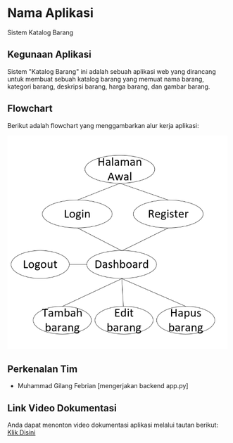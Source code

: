 # Nama Aplikasi
Sistem Katalog Barang 

## Kegunaan Aplikasi
Sistem "Katalog Barang" ini adalah sebuah aplikasi web yang dirancang untuk membuat sebuah katalog barang yang memuat nama barang, kategori barang, deskripsi barang, harga barang, dan gambar barang.

## Flowchart
Berikut adalah flowchart yang menggambarkan alur kerja aplikasi:

<img src="screenshoots/flowchart.png" alt="Flowchart Aplikasi" width="500">

## Perkenalan Tim
- Muhammad Gilang Febrian [mengerjakan backend app.py]

## Link Video Dokumentasi
Anda dapat menonton video dokumentasi aplikasi melalui tautan berikut: [Klik Disini]()
